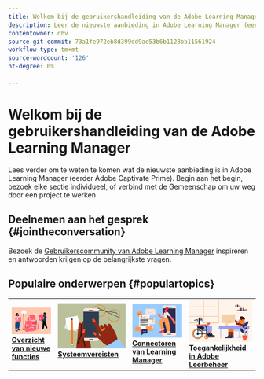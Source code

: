 ```yaml
---
title: Welkom bij de gebruikershandleiding van de Adobe Learning Manager
description: Leer de nieuwste aanbieding in Adobe Learning Manager (eerder Adobe Captivate Prime). Begin aan het begin, bezoek elke sectie individueel, of verbind met de Gemeenschap om uw weg door een project te werken.
contentowner: dhv
source-git-commit: 73a1fe972eb8d399dd9ae53b6b1128bb11561924
workflow-type: tm+mt
source-wordcount: '126'
ht-degree: 0%

---
```



# Welkom bij de gebruikershandleiding van de Adobe Learning Manager

Lees verder om te weten te komen wat de nieuwste aanbieding is in Adobe Learning Manager (eerder Adobe Captivate Prime). Begin aan het begin, bezoek elke sectie individueel, of verbind met de Gemeenschap om uw weg door een project te werken.

## Deelnemen aan het gesprek {#jointheconversation}

Bezoek de [Gebruikerscommunity van Adobe Learning Manager](https://community.adobe.com/t5/adobe-learning-manager/ct-p/ct-captivate-prime?page=1&amp;sort=latest_replies&amp;lang=all&amp;tabid=all) inspireren en antwoorden krijgen op de belangrijkste vragen.

## Populaire onderwerpen {#populartopics}

<table style="table-layout:fixed">
 <tbody>
  <tr>
   <td>
    <a href="whats-new.md">
    <img alt="nieuwe functies" src="assets/prime-new.jpeg">
    </a>
    <div>
    <a href="whats-new.md"><strong>Overzicht van nieuwe functies</strong></a>
    </div>
   </td>
   <td>
    <a href="system-requirements.md">
    <img alt="systeemvereisten" src="assets/prime-reqs.jpeg">
    </a>
    <a href="whats-new.md"><strong>Systeemvereisten </strong></a>
    </p>
   </td>
   <td>
    <a href="integration-admin/feature-summary/connectors.md">
    <img alt="connector" src="assets/prime-connector.jpeg">
    </a>
    <div>
    <a href="integration-admin/feature-summary/connectors.md"><strong>Connectoren van Learning Manager</strong></a>
    </div>
   </td>
   <td>
    <a href="accessibility-learning-manager.md">
    <img alt="toegankelijkheid" src="assets/prime-accessibility.jpeg">
    </a>
    <div>
    <a href="accessibility-learning-manager.md"><strong>Toegankelijkheid in Adobe Leerbeheer</strong></a>
    </div>
   </td>
  </tr>
 </tbody>
</table>
